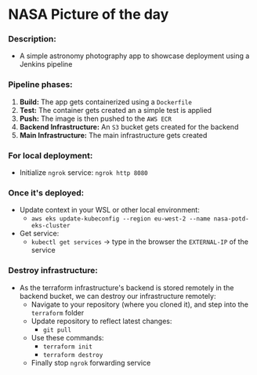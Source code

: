 # NASA Picture of the day

### Description:
- A simple astronomy photography app to showcase deployment using a Jenkins pipeline

### Pipeline phases:
1. **Build:** The app gets containerized using a `Dockerfile`
2. **Test:** The container gets created an a simple test is applied
3. **Push:** The image is then pushed to the `AWS ECR`
4. **Backend Infrastructure:** An `S3` bucket gets created for the backend
5. **Main Infrastructure:** The main infrastructure gets created

### For local deployment:
- Initialize `ngrok` service: `ngrok http 8080`

### Once it's deployed:
- Update context in your WSL or other local environment:
    - `aws eks update-kubeconfig --region eu-west-2 --name nasa-potd-eks-cluster`
- Get service:
    - `kubectl get services` -> type in the browser the `EXTERNAL-IP` of the service

### Destroy infrastructure:
- As the terraform infrastructure's backend is stored remotely in the backend bucket, we can destroy our infrastructure remotely:
    - Navigate to your repository (where you cloned it), and step into the `terraform` folder
    - Update repository to reflect latest changes:
        - `git pull`
    - Use these commands:
        - `terraform init`
        - `terraform destroy`
    - Finally stop `ngrok` forwarding service
